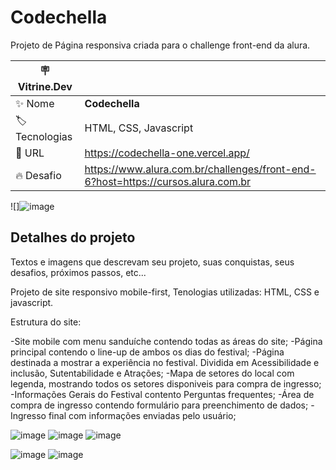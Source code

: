# Codechella

Projeto de Página responsiva criada para o challenge front-end da alura.

| :placard: Vitrine.Dev |     |
| -------------  | --- |
| :sparkles: Nome        | **Codechella**
| :label: Tecnologias | HTML, CSS, Javascript
| :rocket: URL         | https://codechella-one.vercel.app/
| :fire: Desafio     | https://www.alura.com.br/challenges/front-end-6?host=https://cursos.alura.com.br

<!-- Inserir imagem com a #vitrinedev ao final do link -->
![]![image](https://user-images.githubusercontent.com/102000781/228044222-72213681-0835-49f8-8bc2-3193605d6878.png#vitrinedev)


## Detalhes do projeto

Textos e imagens que descrevam seu projeto, suas conquistas, seus desafios, próximos passos, etc...

Projeto de site responsivo mobile-first,
Tenologias utilizadas: HTML, CSS e javascript.

Estrutura do site:

-Site mobile com menu sanduíche contendo todas as áreas do site;
-Página principal contendo o line-up de ambos os dias do festival;
-Página destinada a mostrar a experiência no festival. Dividida em Acessibilidade e inclusão, Sutentabilidade e Atrações;
-Mapa de setores do local com legenda, mostrando todos os setores disponiveis para compra de ingresso;
-Informações Gerais do Festival contento Perguntas frequentes;
-Área de compra de ingresso contendo formulário para preenchimento de dados;
-Ingresso final com informações enviadas pelo usuário;


![image](https://user-images.githubusercontent.com/102000781/228046132-2a525244-2233-41d9-a724-9c0b0d0bef4b.png)
![image](https://user-images.githubusercontent.com/102000781/228046248-608075c0-f813-484d-9456-f0081af1b9bb.png)
![image](https://user-images.githubusercontent.com/102000781/228046304-bc888184-57a3-45bc-8d0d-1e3ce5c5736b.png)

![image](https://user-images.githubusercontent.com/102000781/228046740-61cc429e-a499-47cf-9cde-ec72e53730b7.png)
![image](https://user-images.githubusercontent.com/102000781/228046994-8f8d4c0b-bfce-4707-a03a-5f7e26a5ef4f.png)


